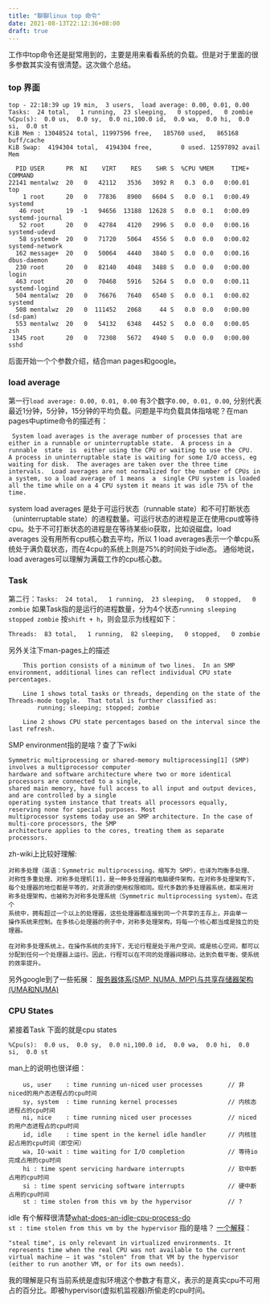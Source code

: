 ```yaml
---
title: "聊聊linux top 命令"
date: 2021-08-13T22:12:36+08:00
draft: true
---
```


工作中top命令还是挺常用到的，主要是用来看看系统的负载。但是对于里面的很多参数其实没有很清楚。这次做个总结。

### top 界面
```
top - 22:18:39 up 19 min,  3 users,  load average: 0.00, 0.01, 0.00
Tasks:  24 total,   1 running,  23 sleeping,   0 stopped,   0 zombie
%Cpu(s):  0.0 us,  0.0 sy,  0.0 ni,100.0 id,  0.0 wa,  0.0 hi,  0.0 si,  0.0 st
KiB Mem : 13048524 total, 11997596 free,   185760 used,   865168 buff/cache
KiB Swap:  4194304 total,  4194304 free,        0 used. 12597892 avail Mem

  PID USER      PR  NI    VIRT    RES    SHR S  %CPU %MEM     TIME+ COMMAND                                                                           
22141 mentalwz  20   0   42112   3536   3092 R   0.3  0.0   0:00.01 top                                                                               
    1 root      20   0   77836   8900   6604 S   0.0  0.1   0:00.49 systemd
   46 root      19  -1   94656  13188  12628 S   0.0  0.1   0:00.09 systemd-journal
   52 root      20   0   42784   4120   2996 S   0.0  0.0   0:00.16 systemd-udevd
   58 systemd+  20   0   71720   5064   4556 S   0.0  0.0   0:00.02 systemd-network
  162 message+  20   0   50064   4440   3840 S   0.0  0.0   0:00.16 dbus-daemon
  230 root      20   0   82140   4048   3488 S   0.0  0.0   0:00.00 login
  463 root      20   0   70468   5916   5264 S   0.0  0.0   0:00.11 systemd-logind
  504 mentalwz  20   0   76676   7640   6540 S   0.0  0.1   0:00.02 systemd
  508 mentalwz  20   0  111452   2068     44 S   0.0  0.0   0:00.00 (sd-pam)
  553 mentalwz  20   0   54132   6348   4452 S   0.0  0.0   0:00.05 zsh
 1345 root      20   0   72308   5672   4940 S   0.0  0.0   0:00.00 sshd
```

后面开始一个个参数介绍，结合man pages和google。

### load average 
第一行`load average: 0.00, 0.01, 0.00`
有3个数字`0.00, 0.01, 0.00`, 分别代表最近1分钟，5分钟，15分钟的平均负载。问题是平均负载具体指啥呢？在man pages中uptime命令的描述有：
```
 System load averages is the average number of processes that are either in a runnable or uninterruptable state.  A process in a runnable  state  is  either using the CPU or waiting to use the CPU.  A process in uninterruptable state is waiting for some I/O access, eg waiting for disk.  The averages are taken over the three time intervals.  Load averages are not normalized for the number of CPUs in a system, so a load average of 1 means  a  single CPU system is loaded all the time while on a 4 CPU system it means it was idle 75% of the time.
```
system load averages 是处于可运行状态（runnable state）和不可打断状态（uninterruptable state）的进程数量。可运行状态的进程是正在使用cpu或等待cpu。处于不可打断状态的进程是在等待某些io获取，比如说磁盘。load averages 没有用所有cpu核心数去平均，所以 1 load averages表示一个单cpu系统处于满负载状态，而在4cpu的系统上则是75%的时间处于idle态。
通俗地说，load averages可以理解为满载工作的cpu核心数。

### Task
第二行：`Tasks:  24 total,   1 running,  23 sleeping,   0 stopped,   0 zombie`
如果Task指的是运行的进程数量，分为4个状态`running sleeping stopped zombie`
按`shift + h`，则会显示为线程如下：
```
Threads:  83 total,   1 running,  82 sleeping,   0 stopped,   0 zombie
```
另外关注下man-pages上的描述
```
    This portion consists of a minimum of two lines.  In an SMP environment, additional lines can reflect individual CPU state percentages.

    Line 1 shows total tasks or threads, depending on the state of the Threads-mode toggle.  That total is further classified as:
        running; sleeping; stopped; zombie

    Line 2 shows CPU state percentages based on the interval since the last refresh.        
```
SMP environment指的是啥？查了下wiki
```
Symmetric multiprocessing or shared-memory multiprocessing[1] (SMP) involves a multiprocessor computer 
hardware and software architecture where two or more identical processors are connected to a single, 
shared main memory, have full access to all input and output devices, and are controlled by a single 
operating system instance that treats all processors equally, reserving none for special purposes. Most 
multiprocessor systems today use an SMP architecture. In the case of multi-core processors, the SMP 
architecture applies to the cores, treating them as separate processors.
```
zh-wiki上比较好理解:
```
对称多处理（英语：Symmetric multiprocessing，缩写为 SMP），也译为均衡多处理、
对称性多重处理、对称多处理机[1]，是一种多处理器的电脑硬件架构，在对称多处理架构下，
每个处理器的地位都是平等的，对资源的使用权限相同。现代多数的多处理器系统，都采用对
称多处理架构，也被称为对称多处理系统（Symmetric multiprocessing system）。在这个
系统中，拥有超过一个以上的处理器，这些处理器都连接到同一个共享的主存上，并由单一
操作系统来控制。在多核心处理器的例子中，对称多处理架构，将每一个核心都当成是独立的处理器。

在对称多处理系统上，在操作系统的支持下，无论行程是处于用户空间，或是核心空间，都可以分配到任何一个处理器上运行。因此，行程可以在不同的处理器间移动，达到负载平衡，使系统的效率提升。
```
另外google到了一些拓展：
[服务器体系(SMP, NUMA, MPP)与共享存储器架构(UMA和NUMA)](https://cloud.tencent.com/developer/article/1372348)


### CPU States
紧接着Task 下面的就是cpu states
```
%Cpu(s):  0.0 us,  0.0 sy,  0.0 ni,100.0 id,  0.0 wa,  0.0 hi,  0.0 si,  0.0 st
```
man上的说明也很详细：
```shell
    us, user    : time running un-niced user processes       // 非niced的用户态进程占的cpu时间
    sy, system  : time running kernel processes              // 内核态进程占的cpu时间
    ni, nice    : time running niced user processes          // niced的用户态进程占的cpu时间
    id, idle    : time spent in the kernel idle handler      // 内核挂起占用的cpu时间（即空闲）
    wa, IO-wait : time waiting for I/O completion            // 等待io完成占用的cpu时间
    hi : time spent servicing hardware interrupts            // 软中断占用的cpu时间
    si : time spent servicing software interrupts            // 硬中断占用的cpu时间
    st : time stolen from this vm by the hypervisor          // ?
```
idle 有个解释很清楚[what-does-an-idle-cpu-process-do](https://unix.stackexchange.com/questions/361245/what-does-an-idle-cpu-process-do)  
`st : time stolen from this vm by the hypervisor` 指的是啥？
[一个解释](https://unix.stackexchange.com/questions/18918/linux-top-command-what-are-us-sy-ni-id-wa-hi-si-and-st-for-cpu-usage)：
```
"steal time", is only relevant in virtualized environments. It represents time when the real CPU was not available to the current virtual machine — it was "stolen" from that VM by the hypervisor (either to run another VM, or for its own needs).
```
我的理解是只有当前系统是虚拟环境这个参数才有意义，表示的是真实cpu不可用占的百分比。即被hypervisor(虚拟机监视器)所偷走的cpu时间。